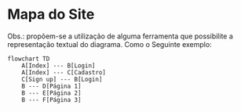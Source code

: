 # Mapa do Site

Obs.: propõem-se a utilização de alguma ferramenta que possibilite a representação textual do diagrama. Como o Seguinte exemplo:

```mermaid
flowchart TD
    A[Index] --- B[Login]
    A[Index] --- C[Cadastro]
    C[Sign up] --- B[Login]
    B --- D[Página 1]
    B --- E[Página 2]
    B --- F[Página 3]
```